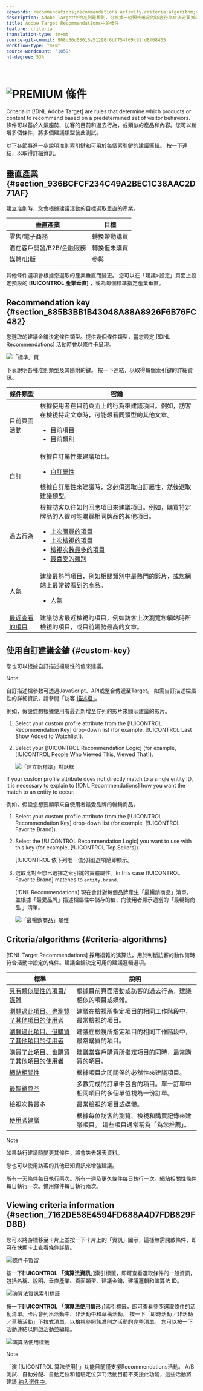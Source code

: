 ```yaml
---
keywords: recommendations;recommendations activity;criteria;algorithm;recommendation key;custom key;industry vertical;retail;eccommerce;lead generation;b2b;financial services;media;publishing
description: Adobe Target中的准則是規則，可根據一組預先確定的訪客行為來決定要推薦哪些產品或內容。
title: Adobe Target Recommendations中的條件
feature: criteria
translation-type: tm+mt
source-git-commit: 968d36d65016e51290f6bf754f69c91fd8f68405
workflow-type: tm+mt
source-wordcount: '1059'
ht-degree: 53%

---
```



# ![PREMIUM](/help/assets/premium.png) 條件

Criteria in [!DNL Adobe Target] are rules that determine which products or content to recommend based on a predetermined set of visitor behaviors. 條件可以基於人氣趨勢、訪客的目前和過去行為，或類似的產品和內容。您可以新增多個條件，將多個建議類型彼此測試。

以下各節將進一步說明准則索引鍵和可用於每個索引鍵的建議邏輯。 按一下連結，以取得詳細資訊。

## 垂直產業 {#section_936BCFCF234C49A2BEC1C38AAC2D71AF}

建立准則時，您會根據建議活動的目標選取垂直的產業。

| 垂直產業 | 目標 |
|--- |--- |
| 零售/電子商務 | 轉換帶動購買 |
| 潛在客戶開發/B2B/金融服務 | 轉換但未購買 |
| 媒體/出版 | 參與 |

其他條件選項會根據您選取的產業垂直而變更。 您可以在「建議>設定」頁面上設定預設的 **[!UICONTROL 產業垂直]** ，或為每個標準指定產業垂直。

## Recommendation key {#section_885B3BB1B43048A88A8926F6B76FC482}

您選取的建議金鑰決定條件類型。提供幾個條件類型，當您設定 [!DNL Recommendations] 活動時會以條件卡呈現。

![「標準」頁](/help/c-recommendations/c-algorithms/assets/criteria-page.png)

下表說明各種准則類型及其隨附的鍵。 按一下連結，以取得每個索引鍵的詳細資訊。

| 條件類型 | 密鑰 |
|--- |--- |
| 目前頁面活動 | 根據使用者在目前頁面上的行為來建議項目。例如，訪客在檢視特定文章時，可能想看同類型的其他文章。<ul><li>[目前項目](/help/c-recommendations/c-algorithms/base-the-recommendation-on-a-recommendation-key.md#current-item)</li><li>[目前類別](/help/c-recommendations/c-algorithms/base-the-recommendation-on-a-recommendation-key.md#current-category)</li></ul> |
| 自訂 | 根據自訂屬性來建議項目。<ul><li>[自訂屬性](/help/c-recommendations/c-algorithms/base-the-recommendation-on-a-recommendation-key.md#custom)</li></ul>根據自訂屬性來建議時，您必須選取自訂屬性，然後選取建議類型。 |
| 過去行為 | 根據訪客以往如何回應項目來建議項目。例如，購買特定牌品的人很可能購買相同牌品的其他項目。<ul><li>[上次購買的項目](/help/c-recommendations/c-algorithms/base-the-recommendation-on-a-recommendation-key.md#last-purchased)</li><li>[上次檢視的項目](/help/c-recommendations/c-algorithms/base-the-recommendation-on-a-recommendation-key.md#last-viewed)</li><li>[檢視次數最多的項目](/help/c-recommendations/c-algorithms/base-the-recommendation-on-a-recommendation-key.md#most-viewed-logic)</li><li>[最喜愛的類別](/help/c-recommendations/c-algorithms/base-the-recommendation-on-a-recommendation-key.md#favorite-category)</li></ul> |
| 人氣 | 建議最熱門項目，例如相關類別中最熱門的影片，或您網站上最常被看到的產品。<ul><li>[人氣](/help/c-recommendations/c-algorithms/base-the-recommendation-on-a-recommendation-key.md#popularity)</li></ul> |
| [最近查看的項目](/help/c-recommendations/c-algorithms/base-the-recommendation-on-a-recommendation-key.md#recently-viewed) | 建議訪客最近檢視的項目，例如訪客上次瀏覽您網站時所檢視的項目，或目前趨勢最高的文章。 |

## 使用自訂建議金鑰 {#custom-key}

您也可以根據自訂描述檔屬性的值來建議。

>[!NOTE]
>
>自訂描述檔參數可透過JavaScript、API或整合傳遞至Target。 如需自訂描述檔屬性的詳細資訊，請參閱「訪客 [描述檔」](/help/c-target/c-visitor-profile/visitor-profile.md)。

例如，假設您想根據使用者最近新增至佇列的影片來顯示建議的影片。

1. Select your custom profile attribute from the [!UICONTROL Recommendation Key] drop-down list (for example, [!UICONTROL Last Show Added to Watchlist]).

1. Select your [!UICONTROL Recommendation Logic] (for example, [!UICONTROL People Who Viewed This, Viewed That]).

   ![「建立新標準」對話框](/help/c-recommendations/c-algorithms/assets/custom-key1.png)

If your custom profile attribute does not directly match to a single entity ID, it is necessary to explain to [!DNL Recommendations] how you want the match to an entity to occur.

例如，假設您想要顯示來自使用者最愛品牌的暢銷商品。

1. Select your custom profile attribute from the [!UICONTROL Recommendation Key] drop-down list (for example, [!UICONTROL Favorite Brand]).

1. Select the [!UICONTROL Recommendation Logic] you want to use with this key (for example, [!UICONTROL Top Sellers]).

   [!UICONTROL 依下列唯一值分組]選項隨即顯示。

1. 選取比對至您已選擇之索引鍵的實體屬性。In this case [!UICONTROL Favorite Brand] matches to `entity.brand`.

   [!DNL Recommendations] 現在會針對每個品牌產生「最暢銷商品」清單，並根據「最愛品牌」描述檔屬性中儲存的值，向使用者顯示適當的「最暢銷商品  」清單。

   ![「最暢銷商品」屬性](/help/c-recommendations/c-algorithms/assets/custom-key2.png)

## Criteria/algorithms {#criteria-algorithms}

[!DNL Target Recommendations] 採用複雜的演算法，用於判斷訪客的動作何時符合活動中設定的條件。建議金鑰決定可用的建議邏輯選項。

| 標準 | 說明 |
|--- |--- |
| [具有類似屬性的項目/媒體](/help/c-recommendations/c-algorithms/base-the-recommendation-on-a-recommendation-key.md#similar-attributes) | 根據目前頁面活動或訪客的過去行為，建議相似的項目或媒體。 |
| [瀏覽過此項目、也瀏覽了其他項目的使用者](/help/c-recommendations/c-algorithms/base-the-recommendation-on-a-recommendation-key.md#viewed-viewed) | 建議在檢視所指定項目的相同工作階段中，最常檢視的項目。 |
| [瀏覽過此項目、但購買了其他項目的使用者](/help/c-recommendations/c-algorithms/base-the-recommendation-on-a-recommendation-key.md#viewed-bought) | 建議在檢視所指定項目的相同工作階段中，最常購買的項目。 |
| [購買了此項目、也購買了其他項目的使用者](/help/c-recommendations/c-algorithms/base-the-recommendation-on-a-recommendation-key.md#bought-bought) | 建議當客戶購買所指定項目的同時，最常購買的項目。 |
| [網站相關性](/help/c-recommendations/c-algorithms/base-the-recommendation-on-a-recommendation-key.md#site-affinity) | 根據項目之間關係的必然性來建議項目。 |
| [最暢銷商品](/help/c-recommendations/c-algorithms/base-the-recommendation-on-a-recommendation-key.md#top-sellers) | 多數完成的訂單中包含的項目。單一訂單中相同項目的多個單位視為一份訂單。 |
| [檢視次數最多](/help/c-recommendations/c-algorithms/base-the-recommendation-on-a-recommendation-key.md#most-viewed) | 最常檢視的項目或媒體。 |
| [使用者建議](/help/c-recommendations/c-algorithms/base-the-recommendation-on-a-recommendation-key.md#user-based) | 根據每位訪客的瀏覽、檢視和購買記錄來建議項目。 這些項目通常稱為「為您推薦」。 |

>[!NOTE]
>
>如果執行建議時變更其條件，將會失去報表資料。

您也可以使用訪客的其他已知資訊來增強建議。

所有一天條件每日執行兩次。所有一週及更久條件每日執行一次。網站相關性條件每日執行一次。備用條件每日執行兩次。

## Viewing criteria information {#section_7162DE58E4594FD688A4D7FDB829FD8B}

您可以將游標移至卡片上並按一下卡片上的「資訊」圖示，這樣無需開啟條件，即可在快顯卡上查看條件詳情。

![條件卡暫留](/help/c-recommendations/c-algorithms/assets/criteria_hover.png)

按一下&#x200B;**[!UICONTROL 「演算法資訊」]**&#x200B;索引標籤，即可查看選取條件的一般資訊，包括名稱、說明、垂直產業、頁面類型、建議金鑰、建議邏輯和演算法 ID。

![演算法資訊索引標籤](/help/c-recommendations/c-algorithms/assets/criteria_info.png)

按一下&#x200B;**[!UICONTROL 「演算法使用情形」]**&#x200B;索引標籤，即可查看參照選取條件的活動清單。卡片會列出活動中、非活動中和草稿活動。 按一下「即時活動／非活動／草稿活動」下拉式清單，以檢視參照該准則之活動的完整清單。 您可以按一下活動連結以開啟活動並編輯。

![演算法使用標籤](/help/c-recommendations/c-algorithms/assets/criteria_usage.png)

>[!NOTE]
>
>「演 [!UICONTROL 算法使用] 」功能目前僅支援Recommendations活動。 A/B測試、自動分配、自動定位和體驗定位(XT)活動目前不支援此功能，這些活動將建議 [納入選件中](/help/c-recommendations/recommendations-as-an-offer.md)。
